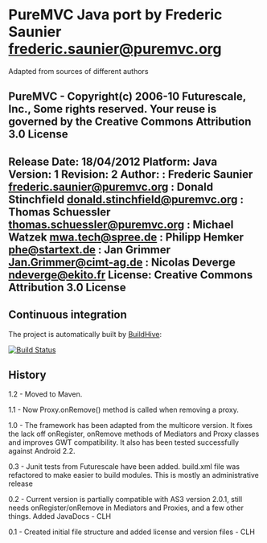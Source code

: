 # PureMVC Java port by Frederic Saunier <frederic.saunier@puremvc.org>
 
 Adapted from sources of different authors
 
 PureMVC - Copyright(c) 2006-10 Futurescale, Inc., Some rights reserved. 
 Your reuse is governed by the Creative Commons Attribution 3.0 License
--------------------------------------------------------------------------
Release Date: 18/04/2012
    Platform: Java
     Version: 1
    Revision: 2
      Author: 
            : Frederic Saunier <frederic.saunier@puremvc.org>
            : Donald Stinchfield <donald.stinchfield@puremvc.org>
            : Thomas Schuessler <thomas.schuessler@puremvc.org>
            : Michael Watzek <mwa.tech@spree.de>
            : Philipp Hemker <phe@startext.de>
            : Jan Grimmer <Jan.Grimmer@cimt-ag.de>
            : Nicolas Deverge <ndeverge@ekito.fr>
     License: Creative Commons Attribution 3.0 License
--------------------------------------------------------------------------

## Continuous integration

The project is automatically built by [BuildHive](https://buildhive.cloudbees.com/job/ndeverge/job/puremvc-java-singlecore/):

[![Build Status](https://buildhive.cloudbees.com/job/ndeverge/job/puremvc-java-singlecore/badge/icon)](https://buildhive.cloudbees.com/job/ndeverge/job/puremvc-java-singlecore/)

## History

1.2 - Moved to Maven.

1.1 - Now Proxy.onRemove() method is called when removing a proxy.

1.0 - The framework has been adapted from the multicore version. It fixes the
      lack off onRegister, onRemove methods of Mediators and Proxy classes and
      improves GWT compatibility. It also has been tested successfully against
      Android 2.2. 

0.3 - Junit tests from Futurescale have been added.  build.xml file was
      refactored to make easier to build modules.  This is mostly an
      administrative release
      
0.2 - Current version is partially compatible with AS3 version 2.0.1, 
     still needs onRegister/onRemove in Mediators and Proxies, and 
 	  a few other things. Added JavaDocs - CLH

0.1 - Created initial file structure and added license and version files - CLH